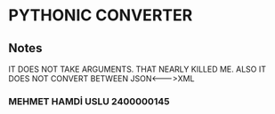 # PYTHONIC CONVERTER



## Notes

IT DOES NOT TAKE ARGUMENTS. THAT NEARLY KILLED ME.
ALSO IT DOES NOT CONVERT BETWEEN JSON<--->XML



### MEHMET HAMDİ USLU 2400000145
